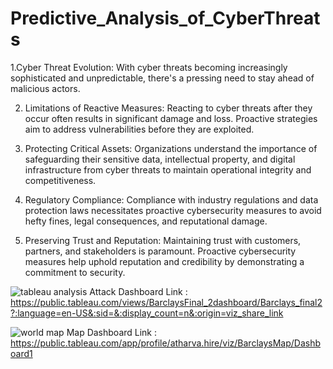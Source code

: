 # Predictive_Analysis_of_CyberThreats

1.Cyber Threat Evolution: 
         With cyber threats becoming increasingly sophisticated and unpredictable, there's a pressing need to stay ahead of malicious actors.

2. Limitations of Reactive Measures:
         Reacting to cyber threats after they occur often results in significant damage and loss. Proactive strategies aim to address vulnerabilities before they are exploited.

3. Protecting Critical Assets:
         Organizations understand the importance of safeguarding their sensitive data, intellectual property, and digital infrastructure from cyber threats to maintain operational integrity and competitiveness.

4. Regulatory Compliance:
          Compliance with industry regulations and data protection laws necessitates proactive cybersecurity measures to avoid hefty fines, legal consequences, and reputational damage.

5. Preserving Trust and Reputation:
           Maintaining trust with customers, partners, and stakeholders is paramount. Proactive cybersecurity measures help uphold reputation and credibility by demonstrating a commitment to security.


![tableau analysis](https://github.com/user-attachments/assets/3b56616e-ec12-44b5-a57d-ceff2345d162)
Attack Dashboard Link : https://public.tableau.com/views/BarclaysFinal_2dashboard/Barclays_final2?:language=en-US&:sid=&:display_count=n&:origin=viz_share_link



![world map](https://github.com/user-attachments/assets/4595fd6e-99be-4aa1-8cb8-7706020c819f)
Map Dashboard Link : https://public.tableau.com/app/profile/atharva.hire/viz/BarclaysMap/Dashboard1
